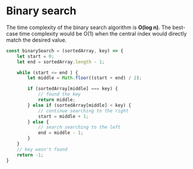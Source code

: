 # Binary search

The time complexity of the binary search algorithm is **O(log n)**. The best-case time complexity would be O(1) when the central index would directly match the desired value.

```js
const binarySearch = (sortedArray, key) => {
    let start = 0;
    let end = sortedArray.length - 1;

    while (start <= end ) {
        let middle = Math.floor((start + end) / 2);

        if (sortedArray[middle] === key) {
            // found the key
            return middle;
        } else if (sortedArray[middle] < key) {
            // continue searching to the right
            start = middle + 1;
        } else {
            // search searching to the left
            end = middle - 1;
        }
    }
	// key wasn't found
    return -1;
}
```

